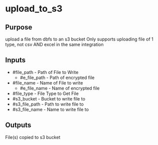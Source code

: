 # upload_to_s3

## Purpose

upload a file from dbfs to an s3 bucket
Only supports uploading file of 1 type, not csv AND excel in the same integration

## Inputs

- #file_path - Path of File to Write
	- #e_file_path - Path of encrypted file
- #file_name - Name of File to write
	- #e_file_name - Name of encrypted file
- #file_type - File Type to Get File
- #s3_bucket - Bucket to write file to
- #s3_file_path - Path to write file to
- #s3_file_name - Name to write file to

## Outputs

File(s) copied to s3 bucket
